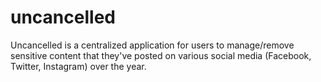 # uncancelled
Uncancelled is a centralized application for users to manage/remove sensitive content that they've posted on various social media (Facebook, Twitter, Instagram) over the year.
